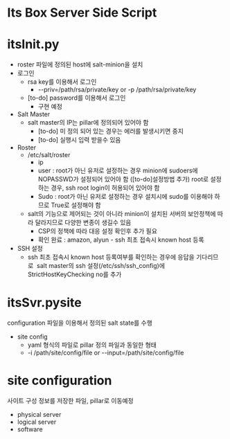 Its Box Server Side Script
==========================
# itsInit.py
+ roster 파일에 정의된 host에 salt-minion을 설치 
+ 로그인
  - rsa key를 이용해서 로그인   
    * --priv=/path/rsa/private/key or -p /path/rsa/private/key 
  - [to-do] password를 이용해서 로그인   
    * 구현 예정 
+ Salt Master
  - salt master의 IP는 pillar에 정의되어 있어야 함   
    * [to-do] 미 정의 되어 있는 경우는 에러를 발생시키면 중지   
    * [to-do] 실행시 입력 받을수 있음 
+ Roster
  - /etc/salt/roster   
    * ip  
    * user : 
          root가 아닌 유저로 설정하는 경우 minion에 sudoers에 NOPASSWD가 설정되어 있어야 함 ([to-do]설정방법 추가)
          root로 설정하는 경우, ssh root login이 허용되어 있어야 함   
    * Sudo : root가 아닌 유저로 설정하는 경우 설치시에 sudo를 이용해야 하므로 True로 설정해야 함  
  - salt의 기능으로 제어되는 것이 아니라 minion이 설치된 서버의 보안정책에 따라 달라지므로 다양한 변종이 생길수 있음 
    * CSP의 정책에 따라 대응 설정 확인후 추가 필요   
    * 확인 완료 : amazon, alyun - ssh 최초 접속시 known host 등록 
+ SSH 설정
  - ssh 최초 접속시 known host 등록여부를 확인하는 경우에 응답을 기다리므로  salt master의 ssh 설정(/etc/ssh/ssh_config)에 StrictHostKeyChecking no를 추가
  
# itsSvr.pysite 
configuration 파일을 이용해서 정의된 salt state를 수행
- site config
  - yaml 형식의 파일로 pillar 정의 파일과 동일한 형태  
  - -i /path/site/config/file or --input=/path/site/config/file

# site configuration
사이트 구성 정보를 저장한 파일, pillar로 이동예정
- physical server
- logical server
- software

